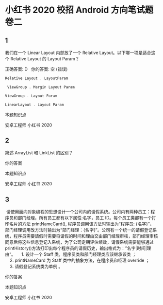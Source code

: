 # 小红书 2020 校招 Android 方向笔试题卷二

## 1

我们在一个 Linear Layout 内部放了一个 Relative Layout。以下哪一项是适合这个 Relative Layout 的 Layout Param？

正确答案: D   你的答案: 空 (错误)

```cpp
Relative Layout . LayoutParam
```

```cpp
 ViewGroup . Margin Layout Param
```

```cpp
ViewGroup . Layout Param
```

```cpp
LinearLayout . Layout Param
```

本题知识点

安卓工程师 小红书 2020

## 2

简述 ArrayList 和 LinkList 的区别？

你的答案

本题知识点

安卓工程师 小红书 2020

## 3

 请使用面向对象编程的思想设计一个公司内的请假系统。公司内有两种员工：程序员和部门经理，所有员工都有以下属性:名字，员工 ID。每个员工类都有一个打印名片的方法 printNameCard(), 程序员调用该方法时输出为“程序员: {名字}”，部门经理调用改方法时输出为“部门经理：{名字}”。公司有一个统一的请假登记系统，程序员需要请假时需要将请假的时间和理由交由部门经理审核，部门经理审核同意后将这些信息登记入系统，为了公司定期评估绩效，请假系统需要能够通过 printHistory()方法打印出每个程序员的请假历史，输出格式为：”名字|时间|理由“。
    1. 设计一个 Staff 类，程序员类和部门经理类应该继承该类 ；
    2. printNameCard 为 Staff 类中的抽象方法，在程序员和经理 override ；
    3. 请假登记系统类为单例 。

你的答案

本题知识点

安卓工程师 小红书 2020